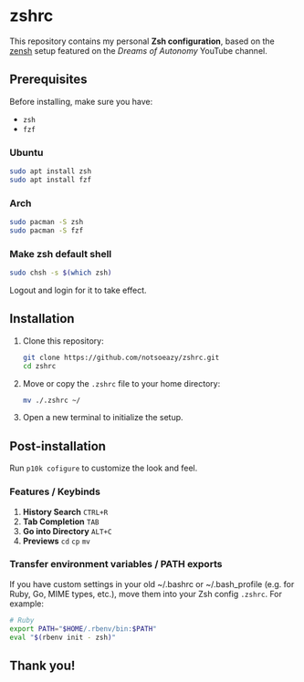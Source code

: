 # zshrc

This repository contains my personal **Zsh configuration**, based on the [zensh](https://github.com/dreamsofautonomy/zensh) setup featured on the *Dreams of Autonomy* YouTube channel.

## Prerequisites

Before installing, make sure you have:

- `zsh`
- `fzf`

### Ubuntu
```bash
sudo apt install zsh
sudo apt install fzf
```
### Arch
```bash
sudo pacman -S zsh
sudo pacman -S fzf
```
### Make zsh default shell
```bash
sudo chsh -s $(which zsh)
```
Logout and login for it to take effect.
## Installation

1. Clone this repository:
   ```bash
   git clone https://github.com/notsoeazy/zshrc.git
   cd zshrc
   ```
2. Move or copy the `.zshrc` file to your home directory:
    ```bash
    mv ./.zshrc ~/
    ```
3. Open a new terminal to initialize the setup.

## Post-installation

Run `p10k cofigure` to customize the look and feel.

### Features / Keybinds
1. **History Search** `CTRL+R`
2. **Tab Completion** `TAB`
3. **Go into Directory** `ALT+C`
4. **Previews** `cd` `cp` `mv`

### Transfer environment variables / PATH exports
If you have custom settings in your old ~/.bashrc or ~/.bash_profile (e.g. for Ruby, Go, MIME types, etc.), move them into your Zsh config `.zshrc`. For example:

```bash
# Ruby
export PATH="$HOME/.rbenv/bin:$PATH"
eval "$(rbenv init - zsh)"
```

## Thank you!